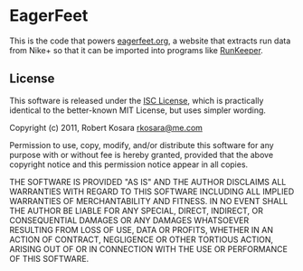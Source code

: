 # EagerFeet

This is the code that powers [eagerfeet.org](http://eagerfeet.org/), a website that extracts run data from Nike+ so that it can be imported into programs like [RunKeeper](http://runkeeper.com/).

## License

This software is released under the [ISC License](http://www.opensource.org/licenses/isc-license), which is practically identical to the better-known MIT License, but uses simpler wording.

Copyright (c) 2011, Robert Kosara <rkosara@me.com>

Permission to use, copy, modify, and/or distribute this software for any
purpose with or without fee is hereby granted, provided that the above
copyright notice and this permission notice appear in all copies.

THE SOFTWARE IS PROVIDED "AS IS" AND THE AUTHOR DISCLAIMS ALL WARRANTIES
WITH REGARD TO THIS SOFTWARE INCLUDING ALL IMPLIED WARRANTIES OF
MERCHANTABILITY AND FITNESS. IN NO EVENT SHALL THE AUTHOR BE LIABLE FOR
ANY SPECIAL, DIRECT, INDIRECT, OR CONSEQUENTIAL DAMAGES OR ANY DAMAGES
WHATSOEVER RESULTING FROM LOSS OF USE, DATA OR PROFITS, WHETHER IN AN
ACTION OF CONTRACT, NEGLIGENCE OR OTHER TORTIOUS ACTION, ARISING OUT OF
OR IN CONNECTION WITH THE USE OR PERFORMANCE OF THIS SOFTWARE.